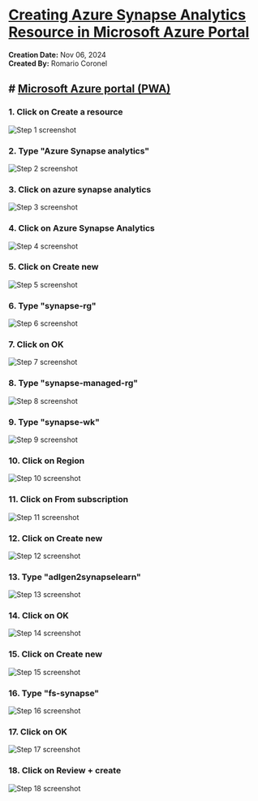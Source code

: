 # [Creating Azure Synapse Analytics Resource in Microsoft Azure Portal](https://app.tango.us/app/workflow/1637c30d-021e-4bbe-ad25-75be8505e662?utm_source=markdown&utm_medium=markdown&utm_campaign=workflow%20export%20links)

__Creation Date:__ Nov 06, 2024  
__Created By:__ Romario Coronel

## # [Microsoft Azure portal (PWA)](https://portal.azure.com/#home)


### 1. Click on Create a resource
![Step 1 screenshot](https://images.tango.us/workflows/1637c30d-021e-4bbe-ad25-75be8505e662/steps/740acd61-27f4-4820-9826-f819d810561a/43fc1615-a192-41e2-b17b-09f3e2fc9f0b.png?crop=focalpoint&fit=crop&fp-x=0.1316&fp-y=0.1574&fp-z=2.4184&w=1200&border=2%2CF4F2F7&border-radius=8%2C8%2C8%2C8&border-radius-inner=8%2C8%2C8%2C8&blend-align=bottom&blend-mode=normal&blend-x=0&blend-w=1200&blend64=aHR0cHM6Ly9pbWFnZXMudGFuZ28udXMvc3RhdGljL21hZGUtd2l0aC10YW5nby13YXRlcm1hcmstdjIucG5n&mark-x=219&mark-y=290&m64=aHR0cHM6Ly9pbWFnZXMudGFuZ28udXMvc3RhdGljL2JsYW5rLnBuZz9tYXNrPWNvcm5lcnMmYm9yZGVyPTYlMkNGRjc0NDImdz0zMjcmaD0zMjcmZml0PWNyb3AmY29ybmVyLXJhZGl1cz0xMA%3D%3D)


### 2. Type "Azure Synapse analytics"
![Step 2 screenshot](https://images.tango.us/workflows/1637c30d-021e-4bbe-ad25-75be8505e662/steps/7fb0935e-3ef6-4c5c-ae4a-a25ba843a4e6/e89671d1-0f82-4c3c-8b54-288e82689969.png?crop=focalpoint&fit=crop&fp-x=0.4809&fp-y=0.1702&fp-z=1.5632&w=1200&border=2%2CF4F2F7&border-radius=8%2C8%2C8%2C8&border-radius-inner=8%2C8%2C8%2C8&blend-align=bottom&blend-mode=normal&blend-x=0&blend-w=1200&blend64=aHR0cHM6Ly9pbWFnZXMudGFuZ28udXMvc3RhdGljL21hZGUtd2l0aC10YW5nby13YXRlcm1hcmstdjIucG5n&mark-x=281&mark-y=289&m64=aHR0cHM6Ly9pbWFnZXMudGFuZ28udXMvc3RhdGljL2JsYW5rLnBuZz9tYXNrPWNvcm5lcnMmYm9yZGVyPTYlMkNGRjc0NDImdz02MzcmaD01NiZmaXQ9Y3JvcCZjb3JuZXItcmFkaXVzPTEw)


### 3. Click on azure synapse analytics
![Step 3 screenshot](https://images.tango.us/workflows/1637c30d-021e-4bbe-ad25-75be8505e662/steps/78bab2b1-884f-4aa2-ac63-35ab27dc87f9/e55b41e8-5ecb-4268-bcc7-9fd4c42517ac.png?crop=focalpoint&fit=crop&fp-x=0.4883&fp-y=0.1986&fp-z=1.3732&w=1200&border=2%2CF4F2F7&border-radius=8%2C8%2C8%2C8&border-radius-inner=8%2C8%2C8%2C8&blend-align=bottom&blend-mode=normal&blend-x=0&blend-w=1200&blend64=aHR0cHM6Ly9pbWFnZXMudGFuZ28udXMvc3RhdGljL21hZGUtd2l0aC10YW5nby13YXRlcm1hcmstdjIucG5n&mark-x=243&mark-y=292&m64=aHR0cHM6Ly9pbWFnZXMudGFuZ28udXMvc3RhdGljL2JsYW5rLnBuZz9tYXNrPWNvcm5lcnMmYm9yZGVyPTYlMkNGRjc0NDImdz03MTQmaD02NSZmaXQ9Y3JvcCZjb3JuZXItcmFkaXVzPTEw)


### 4. Click on Azure Synapse Analytics
![Step 4 screenshot](https://images.tango.us/workflows/1637c30d-021e-4bbe-ad25-75be8505e662/steps/83c12cef-c0a7-4410-bb63-274dbdcd0881/a320c116-5df6-47ba-a9bd-b525178b8850.png?crop=focalpoint&fit=crop&fp-x=0.3333&fp-y=0.6188&fp-z=1.7790&w=1200&border=2%2CF4F2F7&border-radius=8%2C8%2C8%2C8&border-radius-inner=8%2C8%2C8%2C8&blend-align=bottom&blend-mode=normal&blend-x=0&blend-w=1200&blend64=aHR0cHM6Ly9pbWFnZXMudGFuZ28udXMvc3RhdGljL21hZGUtd2l0aC10YW5nby13YXRlcm1hcmstdjIucG5n&mark-x=355&mark-y=212&m64=aHR0cHM6Ly9pbWFnZXMudGFuZ28udXMvc3RhdGljL2JsYW5rLnBuZz9tYXNrPWNvcm5lcnMmYm9yZGVyPTYlMkNGRjc0NDImdz00OTAmaD03NjYmZml0PWNyb3AmY29ybmVyLXJhZGl1cz0xMA%3D%3D)


### 5. Click on Create new
![Step 5 screenshot](https://images.tango.us/workflows/1637c30d-021e-4bbe-ad25-75be8505e662/steps/ed427ebe-df95-4eb2-8e7e-27b8f0baebb9/5c4390d2-c786-4d57-9cab-44316ace0384.png?crop=focalpoint&fit=crop&fp-x=0.3291&fp-y=0.4218&fp-z=2.6565&w=1200&border=2%2CF4F2F7&border-radius=8%2C8%2C8%2C8&border-radius-inner=8%2C8%2C8%2C8&blend-align=bottom&blend-mode=normal&blend-x=0&blend-w=1200&blend64=aHR0cHM6Ly9pbWFnZXMudGFuZ28udXMvc3RhdGljL21hZGUtd2l0aC10YW5nby13YXRlcm1hcmstdjIucG5n&mark-x=478&mark-y=551&m64=aHR0cHM6Ly9pbWFnZXMudGFuZ28udXMvc3RhdGljL2JsYW5rLnBuZz9tYXNrPWNvcm5lcnMmYm9yZGVyPTYlMkNGRjc0NDImdz0yNDQmaD04OCZmaXQ9Y3JvcCZjb3JuZXItcmFkaXVzPTEw)


### 6. Type "synapse-rg"
![Step 6 screenshot](https://images.tango.us/workflows/1637c30d-021e-4bbe-ad25-75be8505e662/steps/d4cbd323-e04d-4de8-aa31-b6fd3453869b/502f9fb1-b4eb-4fd2-85c3-2445f1a4afdb.png?crop=focalpoint&fit=crop&fp-x=0.4873&fp-y=0.5664&fp-z=1.5427&w=1200&border=2%2CF4F2F7&border-radius=8%2C8%2C8%2C8&border-radius-inner=8%2C8%2C8%2C8&blend-align=bottom&blend-mode=normal&blend-x=0&blend-w=1200&blend64=aHR0cHM6Ly9pbWFnZXMudGFuZ28udXMvc3RhdGljL21hZGUtd2l0aC10YW5nby13YXRlcm1hcmstdjIucG5n&mark-x=278&mark-y=563&m64=aHR0cHM6Ly9pbWFnZXMudGFuZ28udXMvc3RhdGljL2JsYW5rLnBuZz9tYXNrPWNvcm5lcnMmYm9yZGVyPTYlMkNGRjc0NDImdz02NDUmaD02MyZmaXQ9Y3JvcCZjb3JuZXItcmFkaXVzPTEw)


### 7. Click on OK
![Step 7 screenshot](https://images.tango.us/workflows/1637c30d-021e-4bbe-ad25-75be8505e662/steps/4adab32e-3c97-408c-81b8-74e41df5c6bc/c236632c-93cc-4bbf-925a-14271b514c12.png?crop=focalpoint&fit=crop&fp-x=0.3599&fp-y=0.6092&fp-z=2.5418&w=1200&border=2%2CF4F2F7&border-radius=8%2C8%2C8%2C8&border-radius-inner=8%2C8%2C8%2C8&blend-align=bottom&blend-mode=normal&blend-x=0&blend-w=1200&blend64=aHR0cHM6Ly9pbWFnZXMudGFuZ28udXMvc3RhdGljL21hZGUtd2l0aC10YW5nby13YXRlcm1hcmstdjIucG5n&mark-x=458&mark-y=543&m64=aHR0cHM6Ly9pbWFnZXMudGFuZ28udXMvc3RhdGljL2JsYW5rLnBuZz9tYXNrPWNvcm5lcnMmYm9yZGVyPTYlMkNGRjc0NDImdz0yODUmaD0xMDQmZml0PWNyb3AmY29ybmVyLXJhZGl1cz0xMA%3D%3D)


### 8. Type "synapse-managed-rg"
![Step 8 screenshot](https://images.tango.us/workflows/1637c30d-021e-4bbe-ad25-75be8505e662/steps/6ef3153d-4691-46dc-93e4-d0d2ded476a5/3d49bd14-c57d-4546-a7af-bf4ce0e28585.png?crop=focalpoint&fit=crop&fp-x=0.5456&fp-y=0.3533&fp-z=1.4102&w=1200&border=2%2CF4F2F7&border-radius=8%2C8%2C8%2C8&border-radius-inner=8%2C8%2C8%2C8&blend-align=bottom&blend-mode=normal&blend-x=0&blend-w=1200&blend64=aHR0cHM6Ly9pbWFnZXMudGFuZ28udXMvc3RhdGljL21hZGUtd2l0aC10YW5nby13YXRlcm1hcmstdjIucG5n&mark-x=169&mark-y=564&m64=aHR0cHM6Ly9pbWFnZXMudGFuZ28udXMvc3RhdGljL2JsYW5rLnBuZz9tYXNrPWNvcm5lcnMmYm9yZGVyPTYlMkNGRjc0NDImdz04NjImaD01NyZmaXQ9Y3JvcCZjb3JuZXItcmFkaXVzPTEw)


### 9. Type "synapse-wk"
![Step 9 screenshot](https://images.tango.us/workflows/1637c30d-021e-4bbe-ad25-75be8505e662/steps/4ad0bbf5-7c1d-40e9-bb9e-7a27193f43aa/68a6163d-a898-4588-a2a2-d3c079f3d2f0.png?crop=focalpoint&fit=crop&fp-x=0.5456&fp-y=0.4968&fp-z=1.4102&w=1200&border=2%2CF4F2F7&border-radius=8%2C8%2C8%2C8&border-radius-inner=8%2C8%2C8%2C8&blend-align=bottom&blend-mode=normal&blend-x=0&blend-w=1200&blend64=aHR0cHM6Ly9pbWFnZXMudGFuZ28udXMvc3RhdGljL21hZGUtd2l0aC10YW5nby13YXRlcm1hcmstdjIucG5n&mark-x=169&mark-y=566&m64=aHR0cHM6Ly9pbWFnZXMudGFuZ28udXMvc3RhdGljL2JsYW5rLnBuZz9tYXNrPWNvcm5lcnMmYm9yZGVyPTYlMkNGRjc0NDImdz04NjImaD01NyZmaXQ9Y3JvcCZjb3JuZXItcmFkaXVzPTEw)


### 10. Click on Region
![Step 10 screenshot](https://images.tango.us/workflows/1637c30d-021e-4bbe-ad25-75be8505e662/steps/ce2b38a0-75d2-4941-8181-37d7aa26a1ac/2a985bd4-6506-4cd2-8ca6-e8e3bda008dc.png?crop=focalpoint&fit=crop&fp-x=0.5456&fp-y=0.5385&fp-z=1.4102&w=1200&border=2%2CF4F2F7&border-radius=8%2C8%2C8%2C8&border-radius-inner=8%2C8%2C8%2C8&blend-align=bottom&blend-mode=normal&blend-x=0&blend-w=1200&blend64=aHR0cHM6Ly9pbWFnZXMudGFuZ28udXMvc3RhdGljL21hZGUtd2l0aC10YW5nby13YXRlcm1hcmstdjIucG5n&mark-x=169&mark-y=566&m64=aHR0cHM6Ly9pbWFnZXMudGFuZ28udXMvc3RhdGljL2JsYW5rLnBuZz9tYXNrPWNvcm5lcnMmYm9yZGVyPTYlMkNGRjc0NDImdz04NjImaD01NyZmaXQ9Y3JvcCZjb3JuZXItcmFkaXVzPTEw)


### 11. Click on From subscription
![Step 11 screenshot](https://images.tango.us/workflows/1637c30d-021e-4bbe-ad25-75be8505e662/steps/bfec8605-aa85-4b4d-a2c7-5df3c6a5b307/c0aabd1f-0642-4602-a4f5-a183062bd47e.png?crop=focalpoint&fit=crop&fp-x=0.3646&fp-y=0.4946&fp-z=2.2450&w=1200&border=2%2CF4F2F7&border-radius=8%2C8%2C8%2C8&border-radius-inner=8%2C8%2C8%2C8&blend-align=bottom&blend-mode=normal&blend-x=0&blend-w=1200&blend64=aHR0cHM6Ly9pbWFnZXMudGFuZ28udXMvc3RhdGljL21hZGUtd2l0aC10YW5nby13YXRlcm1hcmstdjIucG5n&mark-x=404&mark-y=558&m64=aHR0cHM6Ly9pbWFnZXMudGFuZ28udXMvc3RhdGljL2JsYW5rLnBuZz9tYXNrPWNvcm5lcnMmYm9yZGVyPTYlMkNGRjc0NDImdz0zOTImaD03NCZmaXQ9Y3JvcCZjb3JuZXItcmFkaXVzPTEw)


### 12. Click on Create new
![Step 12 screenshot](https://images.tango.us/workflows/1637c30d-021e-4bbe-ad25-75be8505e662/steps/12eadcd7-dd49-4ddb-8cfb-5dbfd4b10006/3fe4ace7-c16b-47c0-842e-68f0ce47f9e2.png?crop=focalpoint&fit=crop&fp-x=0.3291&fp-y=0.5364&fp-z=2.6565&w=1200&border=2%2CF4F2F7&border-radius=8%2C8%2C8%2C8&border-radius-inner=8%2C8%2C8%2C8&blend-align=bottom&blend-mode=normal&blend-x=0&blend-w=1200&blend64=aHR0cHM6Ly9pbWFnZXMudGFuZ28udXMvc3RhdGljL21hZGUtd2l0aC10YW5nby13YXRlcm1hcmstdjIucG5n&mark-x=478&mark-y=551&m64=aHR0cHM6Ly9pbWFnZXMudGFuZ28udXMvc3RhdGljL2JsYW5rLnBuZz9tYXNrPWNvcm5lcnMmYm9yZGVyPTYlMkNGRjc0NDImdz0yNDQmaD04OCZmaXQ9Y3JvcCZjb3JuZXItcmFkaXVzPTEw)


### 13. Type "adlgen2synapselearn"
![Step 13 screenshot](https://images.tango.us/workflows/1637c30d-021e-4bbe-ad25-75be8505e662/steps/af22ff3c-1928-4009-a06c-d933e3e9a0d8/58f189f6-4a61-4dd5-8b78-9417fa2f8151.png?crop=focalpoint&fit=crop&fp-x=0.4241&fp-y=0.6617&fp-z=1.9162&w=1200&border=2%2CF4F2F7&border-radius=8%2C8%2C8%2C8&border-radius-inner=8%2C8%2C8%2C8&blend-align=bottom&blend-mode=normal&blend-x=0&blend-w=1200&blend64=aHR0cHM6Ly9pbWFnZXMudGFuZ28udXMvc3RhdGljL21hZGUtd2l0aC10YW5nby13YXRlcm1hcmstdjIucG5n&mark-x=345&mark-y=556&m64=aHR0cHM6Ly9pbWFnZXMudGFuZ28udXMvc3RhdGljL2JsYW5rLnBuZz9tYXNrPWNvcm5lcnMmYm9yZGVyPTYlMkNGRjc0NDImdz01MTAmaD03OCZmaXQ9Y3JvcCZjb3JuZXItcmFkaXVzPTEw)


### 14. Click on OK
![Step 14 screenshot](https://images.tango.us/workflows/1637c30d-021e-4bbe-ad25-75be8505e662/steps/0a16500f-8958-45b8-90a3-8768beae6599/b36f6ae0-7104-4994-b9e2-c26f3810efa3.png?crop=focalpoint&fit=crop&fp-x=0.3599&fp-y=0.7045&fp-z=2.5418&w=1200&border=2%2CF4F2F7&border-radius=8%2C8%2C8%2C8&border-radius-inner=8%2C8%2C8%2C8&blend-align=bottom&blend-mode=normal&blend-x=0&blend-w=1200&blend64=aHR0cHM6Ly9pbWFnZXMudGFuZ28udXMvc3RhdGljL21hZGUtd2l0aC10YW5nby13YXRlcm1hcmstdjIucG5n&mark-x=458&mark-y=543&m64=aHR0cHM6Ly9pbWFnZXMudGFuZ28udXMvc3RhdGljL2JsYW5rLnBuZz9tYXNrPWNvcm5lcnMmYm9yZGVyPTYlMkNGRjc0NDImdz0yODUmaD0xMDQmZml0PWNyb3AmY29ybmVyLXJhZGl1cz0xMA%3D%3D)


### 15. Click on Create new
![Step 15 screenshot](https://images.tango.us/workflows/1637c30d-021e-4bbe-ad25-75be8505e662/steps/4de4a48e-35c3-4f76-b24d-0612de42d735/21efd90e-16fd-4855-aa34-8d0044450823.png?crop=focalpoint&fit=crop&fp-x=0.3291&fp-y=0.5974&fp-z=2.6565&w=1200&border=2%2CF4F2F7&border-radius=8%2C8%2C8%2C8&border-radius-inner=8%2C8%2C8%2C8&blend-align=bottom&blend-mode=normal&blend-x=0&blend-w=1200&blend64=aHR0cHM6Ly9pbWFnZXMudGFuZ28udXMvc3RhdGljL21hZGUtd2l0aC10YW5nby13YXRlcm1hcmstdjIucG5n&mark-x=478&mark-y=551&m64=aHR0cHM6Ly9pbWFnZXMudGFuZ28udXMvc3RhdGljL2JsYW5rLnBuZz9tYXNrPWNvcm5lcnMmYm9yZGVyPTYlMkNGRjc0NDImdz0yNDQmaD04OCZmaXQ9Y3JvcCZjb3JuZXItcmFkaXVzPTEw)


### 16. Type "fs-synapse"
![Step 16 screenshot](https://images.tango.us/workflows/1637c30d-021e-4bbe-ad25-75be8505e662/steps/75efc14a-e612-4016-b857-780ca2ef223b/2a5b42e9-1c27-409a-b512-8a7e82fccc82.png?crop=focalpoint&fit=crop&fp-x=0.4331&fp-y=0.7216&fp-z=1.8521&w=1200&border=2%2CF4F2F7&border-radius=8%2C8%2C8%2C8&border-radius-inner=8%2C8%2C8%2C8&blend-align=bottom&blend-mode=normal&blend-x=0&blend-w=1200&blend64=aHR0cHM6Ly9pbWFnZXMudGFuZ28udXMvc3RhdGljL21hZGUtd2l0aC10YW5nby13YXRlcm1hcmstdjIucG5n&mark-x=333&mark-y=557&m64=aHR0cHM6Ly9pbWFnZXMudGFuZ28udXMvc3RhdGljL2JsYW5rLnBuZz9tYXNrPWNvcm5lcnMmYm9yZGVyPTYlMkNGRjc0NDImdz01MzMmaD03NiZmaXQ9Y3JvcCZjb3JuZXItcmFkaXVzPTEw)


### 17. Click on OK
![Step 17 screenshot](https://images.tango.us/workflows/1637c30d-021e-4bbe-ad25-75be8505e662/steps/b7003174-e93c-4b71-aaea-2fb8c4d9e5a5/f5c115f9-8dba-42ff-a8d6-931b2cd9ae16.png?crop=focalpoint&fit=crop&fp-x=0.3599&fp-y=0.7645&fp-z=2.5418&w=1200&border=2%2CF4F2F7&border-radius=8%2C8%2C8%2C8&border-radius-inner=8%2C8%2C8%2C8&blend-align=bottom&blend-mode=normal&blend-x=0&blend-w=1200&blend64=aHR0cHM6Ly9pbWFnZXMudGFuZ28udXMvc3RhdGljL21hZGUtd2l0aC10YW5nby13YXRlcm1hcmstdjIucG5n&mark-x=458&mark-y=543&m64=aHR0cHM6Ly9pbWFnZXMudGFuZ28udXMvc3RhdGljL2JsYW5rLnBuZz9tYXNrPWNvcm5lcnMmYm9yZGVyPTYlMkNGRjc0NDImdz0yODUmaD0xMDQmZml0PWNyb3AmY29ybmVyLXJhZGl1cz0xMA%3D%3D)


### 18. Click on Review + create
![Step 18 screenshot](https://images.tango.us/workflows/1637c30d-021e-4bbe-ad25-75be8505e662/steps/a59a0fd2-808a-4ea3-a1ec-b1d59fbe8825/6003f678-feef-467a-ae2d-d74904845cfc.png?crop=focalpoint&fit=crop&fp-x=0.0934&fp-y=0.9604&fp-z=2.2082&w=1200&border=2%2CF4F2F7&border-radius=8%2C8%2C8%2C8&border-radius-inner=8%2C8%2C8%2C8&blend-align=bottom&blend-mode=normal&blend-x=0&blend-w=1200&blend64=aHR0cHM6Ly9pbWFnZXMudGFuZ28udXMvc3RhdGljL21hZGUtd2l0aC10YW5nby13YXRlcm1hcmstdjIucG5n&mark-x=45&mark-y=1041&m64=aHR0cHM6Ly9pbWFnZXMudGFuZ28udXMvc3RhdGljL2JsYW5rLnBuZz9tYXNrPWNvcm5lcnMmYm9yZGVyPTYlMkNGRjc0NDImdz00MDUmaD05MCZmaXQ9Y3JvcCZjb3JuZXItcmFkaXVzPTEw)
